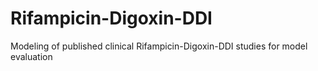 # Rifampicin-Digoxin-DDI
Modeling of published clinical Rifampicin-Digoxin-DDI studies for model evaluation
